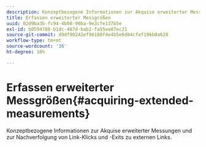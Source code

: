 ```yaml
---
description: Konzeptbezogene Informationen zur Akquise erweiterter Messungen und zur Nachverfolgung von Link-Klicks und -Exits zu externen Links.
title: Erfassen erweiterter Messgrößen
uuid: 02d9ba3b-fc94-4b08-90ba-9e3cfe137b5e
exl-id: b0594788-b1dc-487d-bab2-fa55ee07ec21
source-git-commit: d9df90242ef96188f4e4b5e6d04cfef196b0a628
workflow-type: tm+mt
source-wordcount: '36'
ht-degree: 16%

---
```


# Erfassen erweiterter Messgrößen{#acquiring-extended-measurements}

Konzeptbezogene Informationen zur Akquise erweiterter Messungen und zur Nachverfolgung von Link-Klicks und -Exits zu externen Links.
